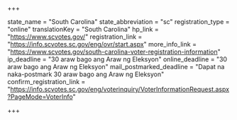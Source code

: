 +++

state_name = "South Carolina"
state_abbreviation = "sc"
registration_type = "online"
translationKey = "South Carolina"
hp_link = "https://www.scvotes.gov/"
registration_link = "https://info.scvotes.sc.gov/eng/ovr/start.aspx"
more_info_link = "https://www.scvotes.gov/south-carolina-voter-registration-information"
ip_deadline = "30 araw bago ang Araw ng Eleksyon"
online_deadline = "30 araw bago ang Araw ng Eleksyon"
mail_postmarked_deadline = "Dapat na naka-postmark 30 araw bago ang Araw ng Eleksyon"
confirm_registration_link = "https://info.scvotes.sc.gov/eng/voterinquiry/VoterInformationRequest.aspx?PageMode=VoterInfo"

+++